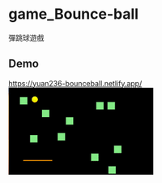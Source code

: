 # game_Bounce-ball

彈跳球遊戲

## Demo
https://yuan236-bounceball.netlify.app/
![](game_Bounce-ball.gif)
